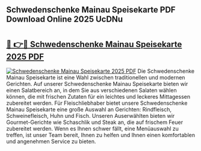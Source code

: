 ## Schwedenschenke Mainau Speisekarte PDF Download Online 2025 UcDNu

# <h2><a href="http://gcd3hbg.nevu.top/?p=Schwedenschenke+Mainau+Speisekarte">🔗 👉🔴 Schwedenschenke Mainau Speisekarte 2025 PDF</a></h2>

[![Schwedenschenke Mainau Speisekarte 2025 PDF](https://i.imgur.com/dBaPXMq.png)](http://gcd3hbg.nevu.top/?p=Schwedenschenke+Mainau+Speisekarte)
Die Schwedenschenke Mainau Speisekarte ist eine Wahl zwischen traditionellen und modernen Gerichten. Auf unserer Schwedenschenke Mainau Speisekarte bieten wir einen Salatbereich an, in dem Sie aus verschiedenen Salaten wählen können, die mit frischen Zutaten für ein leichtes und leckeres Mittagessen zubereitet werden. Für Fleischliebhaber bietet unsere Schwedenschenke Mainau Speisekarte eine große Auswahl an Gerichten: Rindfleisch, Schweinefleisch, Huhn und Fisch. Unseren Auserwählten bieten wir Gourmet-Gerichte wie Schaschlik und Steak an, die auf frischem Feuer zubereitet werden. Wenn es Ihnen schwer fällt, eine Menüauswahl zu treffen, ist unser Team bereit, Ihnen zu helfen und Ihnen einen komfortablen und angenehmen Service zu bieten.
